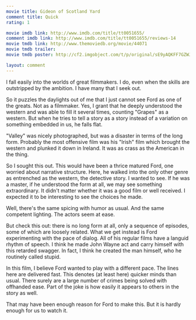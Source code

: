 ```yaml
---
movie title: Gideon of Scotland Yard
comment title: Quick
rating: 1

movie imdb link: http://www.imdb.com/title/tt0051655/
comment imdb link: http://www.imdb.com/title/tt0051655/reviews-14
movie tmdb link: http://www.themoviedb.org/movie/44071
movie tmdb trailer: 
movie tmdb poster: http://cf2.imgobject.com/t/p/original/sE9yAQKFF7GZWJqRGXqMPbU2aWE.jpg

layout: comment
---
```


I fall easily into the worlds of great filmmakers. I do, even when the skills are outstripped by the ambition. I have many that I seek out.

So it puzzles the daylights out of me that I just cannot see Ford as one of the greats. Not as a filmmaker. Yes, I grant that he deeply understood the western and was able to fill it several times, counting "Grapes" as a western. But when he tries to tell a story as a story instead of a variation on something embedded in us, he falls flat.

"Valley" was nicely photographed, but was a disaster in terms of the long form. Probably the most offensive film was his "Irish" film which brought the western and plunked it down in Ireland. It was as crass as the American in the thing.

So I sought this out. This would have been a thrice matured Ford, one worried about narrative structure. Here, he walked into the only other genre as entrenched as the western, the detective story. I wanted to see. If he was a master, if he understood the form at all, we may see something extraordinary. It didn't matter whether it was a good film or well received. I expected it to be interesting to see the choices he made.

Well, there's the same spicing with humor as usual. And the same competent lighting. The actors seem at ease.

But check this out: there is no long form at all, only a sequence of episodes, some of which are loosely related. What we get instead is Ford experimenting with the pace of dialog. All of his regular films have a languid rhythm of speech. I think he made John Wayne act and carry himself with this retarded swagger. In fact, I think he created the man himself, who he routinely called stupid.

In this film, I believe Ford wanted to play with a different pace. The lines here are delivered fast. This denotes (at least here) quicker minds than usual. There surely are a large number of crimes being solved with offhanded ease. Part of the joke is how easily it appears to others in the story as well.

That may have been enough reason for Ford to make this. But it is hardly enough for us to watch it.